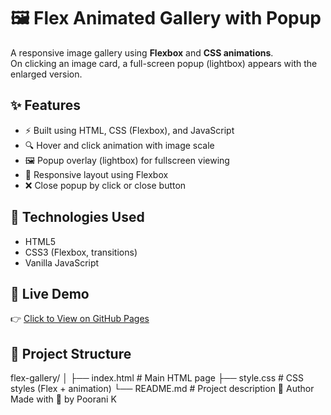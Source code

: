 # 🖼️ Flex Animated Gallery with Popup

A responsive image gallery using **Flexbox** and **CSS animations**.  
On clicking an image card, a full-screen popup (lightbox) appears with the enlarged version.

## ✨ Features

- ⚡ Built using HTML, CSS (Flexbox), and JavaScript
- 🔍 Hover and click animation with image scale
- 🖼️ Popup overlay (lightbox) for fullscreen viewing
- 📱 Responsive layout using Flexbox
- ❌ Close popup by click or close button

## 🔧 Technologies Used

- HTML5
- CSS3 (Flexbox, transitions)
- Vanilla JavaScript

## 🚀 Live Demo
👉 [Click to View on GitHub Pages](https://yazhcreations.github.io/Flex-gallery/)

## 📁 Project Structure
flex-gallery/
│
├── index.html # Main HTML page
├── style.css # CSS styles (Flex + animation)
└── README.md # Project description
📌 Author
Made with 💖 by Poorani K

